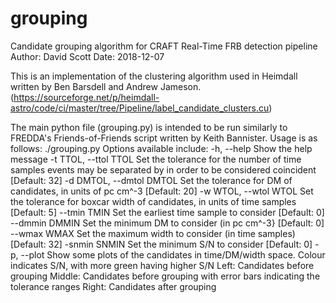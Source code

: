 # grouping
Candidate grouping algorithm for CRAFT Real-Time FRB detection pipeline
Author: David Scott
Date: 2018-12-07

This is an implementation of the clustering algorithm used in Heimdall written by Ben Barsdell and Andrew Jameson.
  (https://sourceforge.net/p/heimdall-astro/code/ci/master/tree/Pipeline/label_candidate_clusters.cu)
  
The main python file (grouping.py) is intended to be run similarly to FREDDA's Friends-of-Friends script written by Keith Bannister.
Usage is as follows:
  ./grouping.py <candidate file>
Options available include:
  -h, --help
    Show the help message
  -t TTOL, --ttol TTOL
    Set the tolerance for the number of time samples events may be separated by in order to be considered coincident [Default: 32]
  -d DMTOL, --dmtol DMTOL
    Set the tolerance for DM of candidates, in units of pc cm^-3 [Default: 20]
  -w WTOL, --wtol WTOL
    Set the tolerance for boxcar width of candidates, in units of time samples [Default: 5]
  --tmin TMIN
    Set the earliest time sample to consider [Default: 0]
  --dmmin DMMIN
    Set the minimum DM to consider (in pc cm^-3} [Default: 0]
  --wmax WMAX
    Set the maximum width to consider (in time samples) [Default: 32]
  -snmin SNMIN
    Set the minimum S/N to consider [Default: 0]
  -p, --plot
    Show some plots of the candidates in time/DM/width space. Colour indicates S/N, with more green having higher S/N
    Left: Candidates before grouping
    Middle: Candidates before grouping with error bars indicating the tolerance ranges
    Right: Candidates after grouping
